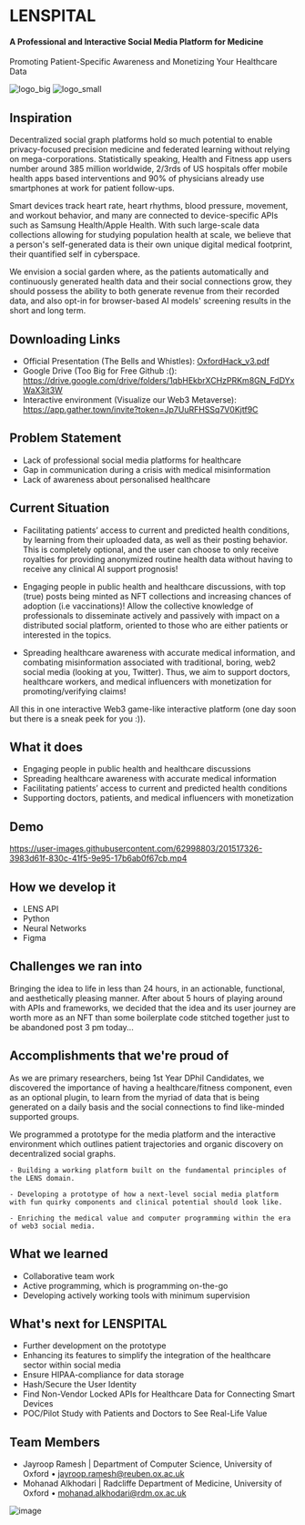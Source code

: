 # LENSPITAL

#### A Professional and Interactive Social Media Platform for Medicine

Promoting Patient-Specific Awareness and Monetizing Your Healthcare Data 

![logo_big](https://user-images.githubusercontent.com/62998803/201514620-e1fb1191-94b8-4525-aaa8-cf9566a3b447.png) ![logo_small](https://user-images.githubusercontent.com/62998803/201514625-fb6ae9c4-115e-43ce-8a01-188261ebce75.png)

## Inspiration
Decentralized social graph platforms hold so much potential to enable privacy-focused precision medicine and federated learning without relying on mega-corporations. Statistically speaking, Health and Fitness app users number around 385 million worldwide, 2/3rds of US hospitals offer mobile health apps based interventions and 90% of physicians already use smartphones at work for patient follow-ups.

Smart devices track heart rate, heart rhythms, blood pressure, movement, and workout behavior, and many are connected to device-specific APIs such as Samsung Health/Apple Health. With such large-scale data collections allowing for studying population health at scale, we believe that a person's self-generated data is their own unique digital medical footprint, their quantified self in cyberspace.

We envision a social garden where, as the patients automatically and continuously generated health data and their social connections grow, they should possess the ability to both generate revenue from their recorded data, and also opt-in for browser-based AI models' screening results in the short and long term.

## Downloading Links
- Official Presentation (The Bells and Whistles): [OxfordHack_v3.pdf](https://github.com/malkhodari/LENSPITAL/files/9996924/OxfordHack_v3.pdf)
- Google Drive (Too Big for Free Github :(): https://drive.google.com/drive/folders/1qbHEkbrXCHzPRKm8GN_FdDYxWaX3it3W
- Interactive environment (Visualize our Web3 Metaverse): https://app.gather.town/invite?token=Jp7UuRFHSSq7V0Kjtf9C

## Problem Statement
- Lack of professional social media platforms for healthcare
- Gap in communication during a crisis with medical misinformation
- Lack of awareness about personalised healthcare 

## Current Situation
- Facilitating patients’ access to current and predicted health conditions, by learning from their uploaded data, as well as their posting behavior. This is completely optional, and the user can choose to only receive royalties for providing anonymized routine health data without having to receive any clinical AI support prognosis!

- Engaging people in public health and healthcare discussions, with top (true) posts being minted as NFT collections and increasing chances of adoption (i.e vaccinations)! Allow the collective knowledge of professionals to disseminate actively and passively with impact on a distributed social platform, oriented to those who are either patients or interested in the topics.

- Spreading healthcare awareness with accurate medical information, and combating misinformation associated with traditional, boring, web2 social media (looking at you, Twitter). Thus, we aim to support doctors, healthcare workers, and medical influencers with monetization for promoting/verifying claims!

All this in one interactive Web3 game-like interactive platform (one day soon but there is a sneak peek for you :)).
## What it does
- Engaging people in public health and healthcare discussions
- Spreading healthcare awareness with accurate medical information
- Facilitating patients’ access to current and predicted health conditions
- Supporting doctors, patients, and medical influencers with monetization

## Demo

https://user-images.githubusercontent.com/62998803/201517326-3983d61f-830c-41f5-9e95-17b6ab0f67cb.mp4

## How we develop it

- LENS API
- Python
- Neural Networks
- Figma

## Challenges we ran into
Bringing the idea to life in less than 24 hours, in an actionable, functional, and aesthetically pleasing manner. After about 5 hours of playing around with APIs and frameworks, we decided that the idea and its user journey are worth more as an NFT than some boilerplate code stitched together just to be abandoned post 3 pm today... 

## Accomplishments that we're proud of
As we are primary researchers, being 1st Year DPhil Candidates, we discovered the importance of having a healthcare/fitness component, even as an optional plugin, to learn from the myriad of data that is being generated on a daily basis and the social connections to find like-minded supported groups.

We programmed a prototype for the media platform and the interactive environment which outlines patient trajectories and organic discovery on decentralized social graphs.

    - Building a working platform built on the fundamental principles of the LENS domain.

    - Developing a prototype of how a next-level social media platform with fun quirky components and clinical potential should look like.

    - Enriching the medical value and computer programming within the era of web3 social media.


## What we learned
- Collaborative team work
- Active programming, which is programming on-the-go
- Developing actively working tools with minimum supervision

## What's next for LENSPITAL
- Further development on the prototype
- Enhancing its features to simplify the integration of the healthcare sector within social media
- Ensure HIPAA-compliance for data storage
- Hash/Secure the User Identity
- Find Non-Vendor Locked APIs for Healthcare Data for Connecting Smart Devices
- POC/Pilot Study with Patients and Doctors to See Real-Life Value


## Team Members
- Jayroop Ramesh | Department of Computer Science, University of Oxford • jayroop.ramesh@reuben.ox.ac.uk
- Mohanad Alkhodari | Radcliffe Department of Medicine, University of Oxford • mohanad.alkhodari@rdm.ox.ac.uk

![image](https://user-images.githubusercontent.com/62998803/201515984-710bfe1c-53fb-4d00-8a89-659bf23ff522.png)

